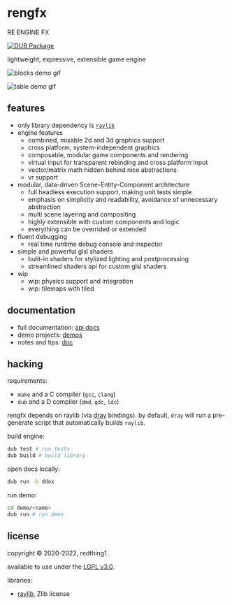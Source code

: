 # rengfx

RE ENGINE FX

[![DUB Package](https://img.shields.io/dub/v/reng.svg)](https://code.dlang.org/packages/reng)

lightweight, expressive, extensible game engine 

![blocks demo gif](https://raw.githubusercontent.com/wiki/xdrie/rengfx/img/rec-2020-07-30_17.17.12.gif)

![table demo gif](https://raw.githubusercontent.com/wiki/xdrie/rengfx/img/rengfx_fox.gif)

## features

+ only library dependency is [`raylib`](https://github.com/xdrie/raylib)
+ engine features
  + combined, mixable 2d and 3d graphics support
  + cross platform, system-independent graphics
  + composable, modular game components and rendering
  + virtual input for transparent rebinding and cross platform input
  + vector/matrix math hidden behind nice abstractions
  + vr support
+ modular, data-driven Scene-Entity-Component architecture
  + full headless execution support, making unit tests simple
  + emphasis on simplicity and readability, avoidance of unnecessary abstraction
  + multi scene layering and compositing
  + highly extensible with custom components and logic
  + everything can be overrided or extended
+ fluent debugging
  + real time runtime debug console and inspector
+ simple and powerful glsl shaders
  + bulit-in shaders for stylized lighting and postprocessing
  + streamlined shaders api for custom glsl shaders
+ wip
  + wip: physics support and integration
  + wip: tilemaps with tiled

## documentation
+ full documentation: [api docs](https://reng.dpldocs.info/)
+ demo projects: [demos](demo/)
+ notes and tips: [doc](doc/)

## hacking

requirements:
+ `make` and a C compiler (`gcc`, `clang`)
+ `dub` and a D compiler (`dmd`, `gdc`, `ldc`)

rengfx depends on raylib (via [dray](https://github.com/xdrie/dray) bindings).
by default, `dray` will run a pre-generate script that automatically builds `raylib`.

build engine:
```sh
dub test # run tests
dub build # build library
```

open docs locally:
```sh
dub run -b ddox
```

run demo:
```sh
cd demo/<name>
dub run # run demo
```

## license

copyright © 2020-2022, redthing1.

available to use under the [LGPL v3.0](LICENSE).

libraries:
+ [raylib](https://github.com/raysan5/raylib/blob/be7f717a24e72e0bc84389491a063de65c106048/LICENSE), Zlib license
